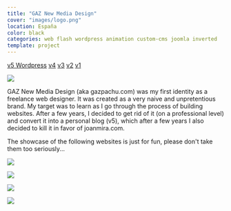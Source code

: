 ```yaml
---
title: "GAZ New Media Design"
cover: "images/logo.png"
location: España
color: black
categories: web flash wordpress animation custom-cms joomla inverted
template: project
---
```


<p class="align-center">
<a class="btn external" role="button" href="http://gazpachu.herokuapp.com" target="_blank">v5 Wordpress</a>
<a class="btn external" role="button" href="http://work.joanmira.com/webs/gazpachu/v4/" target="_blank">v4</a>
<a class="btn external" role="button" href="http://work.joanmira.com/webs/gazpachu/v3/" target="_blank">v3</a>
<a class="btn external" role="button" href="http://work.joanmira.com/webs/gazpachu/v2/" target="_blank">v2</a>
<a class="btn external" role="button" href="http://work.joanmira.com/webs/gazpachu/v1/" target="_blank">v1</a>
</p>

![](/work/gazpach/work/gazpachu/images/1.jpg)

GAZ New Media Design (aka gazpachu.com) was my first identity as a freelance web designer. It was created as a very naive and unpretentious brand. My target was to learn as I go through the process of building websites. After a few years, I decided to get rid of it (on a professional level) and convert it into a personal blog (v5), which after a few years I also decided to kill it in favor of joanmira.com.

The showcase of the following websites is just for fun, please don't take them too seriously...

![](/work/gazpachu/images/2.png)

![](/work/gazpachu/images/3.jpg)

![](/work/gazpachu/images/4.jpg)

![](/work/gazpachu/images/5.jpg)
